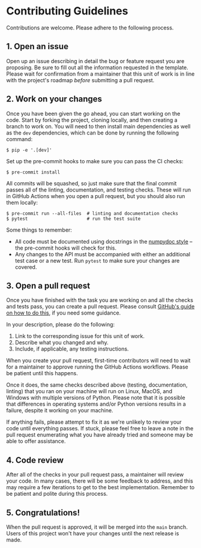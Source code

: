 # Contributing Guidelines

Contributions are welcome. Please adhere to the following process.

## 1. Open an issue
Open up an issue describing in detail the bug or feature request you are proposing. Be sure to fill out all the information requested in the template. Please wait for confirmation from a maintainer that this unit of work is in line with the project's roadmap *before* submitting a pull request.

## 2. Work on your changes
Once you have been given the go ahead, you can start working on the code. Start by forking the project, cloning locally, and then creating a branch to work on. You will need to then install main dependencies as well as the `dev` dependencies, which can be done by running the following command:

```shell
$ pip -e '.[dev]'
```

Set up the pre-commit hooks to make sure you can pass the CI checks:

```shell
$ pre-commit install
```

All commits will be squashed, so just make sure that the final commit passes all of the linting, documentation, and testing checks. These will run in GitHub Actions when you open a pull request, but you should also run them locally:

```shell
$ pre-commit run --all-files  # linting and documentation checks
$ pytest                      # run the test suite
```

Some things to remember:

- All code must be documented using docstrings in the [numpydoc style](https://numpydoc.readthedocs.io/en/latest/format.html) &ndash; the pre-commit hooks will check for this.
- Any changes to the API must be accompanied with either an additional test case or a new test. Run `pytest` to make sure your changes are covered.

## 3. Open a pull request

Once you have finished with the task you are working on and all the checks and tests pass, you can create a pull request. Please consult [GitHub's guide on how to do this](https://docs.github.com/en/pull-requests/collaborating-with-pull-requests/proposing-changes-to-your-work-with-pull-requests/creating-a-pull-request-from-a-fork), if you need some guidance.

In your description, please do the following:
1. Link to the corresponding issue for this unit of work.
2. Describe what you changed and why.
3. Include, if applicable, any testing instructions.

When you create your pull request, first-time contributors will need to wait for a maintainer to approve running the GitHub Actions workflows. Please be patient until this happens.

Once it does, the same checks described above (testing, documentation, linting) that you ran on your machine will run on Linux, MacOS, and Windows with multiple versions of Python. Please note that it is possible that differences in operating systems and/or Python versions results in a failure, despite it working on your machine.

If anything fails, please attempt to fix it as we're unlikely to review your code until everything passes. If stuck, please feel free to leave a note in the pull request enumerating what you have already tried and someone may be able to offer assistance.

## 4. Code review

After all of the checks in your pull request pass, a maintainer will review your code. In many cases, there will be some feedback to address, and this may require a few iterations to get to the best implementation. Remember to be patient and polite during this process.

## 5. Congratulations!

When the pull request is approved, it will be merged into the `main` branch. Users of this project won't have your changes until the next release is made.
